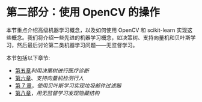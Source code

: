 # 第二部分：使用 OpenCV 的操作

<!-- ch 5~8 -->

本节重点介绍高级机器学习概念，以及如何使用 OpenCV 和 scikit-learn 实现这些概念。我们将介绍一些先进的机器学习概念，如决策树、支持向量机和贝叶斯学习，然后最后讨论第二类机器学习问题——无监督学习。

本节包括以下章节:

*   [第五章](05.html)*利用决策树进行医疗诊断*
*   [第六章](06.html)、*支持向量机检测行人*
*   [第 7 章](07.html)，*使用贝叶斯学习实现垃圾邮件过滤器*
*   [第八章](08.html)，*用无监督学习发现隐藏结构*